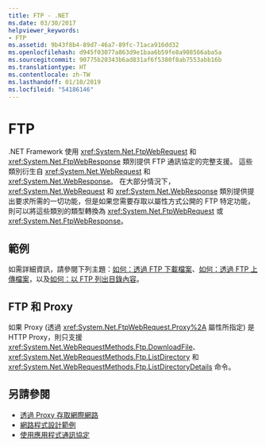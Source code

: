 ```yaml
---
title: FTP - .NET
ms.date: 03/30/2017
helpviewer_keywords:
- FTP
ms.assetid: 9b43f8b4-89d7-46a7-89fc-71aca916dd32
ms.openlocfilehash: d945f03077a863d9e1baa6b59fe8a908566aba5a
ms.sourcegitcommit: 90775b20343b6ad831af6f5380f8ab7553abb16b
ms.translationtype: HT
ms.contentlocale: zh-TW
ms.lasthandoff: 01/10/2019
ms.locfileid: "54186146"
---
```

# <a name="ftp"></a>FTP

.NET Framework 使用 <xref:System.Net.FtpWebRequest> 和 <xref:System.Net.FtpWebResponse> 類別提供 FTP 通訊協定的完整支援。 這些類別衍生自 <xref:System.Net.WebRequest> 和 <xref:System.Net.WebResponse>。 在大部分情況下，<xref:System.Net.WebRequest> 和 <xref:System.Net.WebResponse> 類別提供提出要求所需的一切功能，但是如果您需要存取以屬性方式公開的 FTP 特定功能，則可以將這些類別的類型轉換為 <xref:System.Net.FtpWebRequest> 或 <xref:System.Net.FtpWebResponse>。

## <a name="examples"></a>範例

如需詳細資訊，請參閱下列主題：[如何：透過 FTP 下載檔案](how-to-download-files-with-ftp.md)、[如何：透過 FTP 上傳檔案](how-to-upload-files-with-ftp.md)，以及[如何：以 FTP 列出目錄內容](how-to-list-directory-contents-with-ftp.md)。

## <a name="ftp-and-proxies"></a>FTP 和 Proxy

如果 Proxy (透過 <xref:System.Net.FtpWebRequest.Proxy%2A> 屬性所指定) 是 HTTP Proxy，則只支援 <xref:System.Net.WebRequestMethods.Ftp.DownloadFile>、<xref:System.Net.WebRequestMethods.Ftp.ListDirectory> 和 <xref:System.Net.WebRequestMethods.Ftp.ListDirectoryDetails> 命令。

## <a name="see-also"></a>另請參閱

- [透過 Proxy 存取網際網路](accessing-the-internet-through-a-proxy.md)
- [網路程式設計範例](network-programming-samples.md)
- [使用應用程式通訊協定](using-application-protocols.md)
